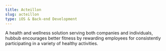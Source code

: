 ```yaml
---
title: Acteillon
slug: acteillon
type: iOS & Back-end Development
---
```

A health and wellness solution serving both companies and individuals, hubbub encourages better fitness by rewarding employees for consistently participating in a variety of healthy activities.